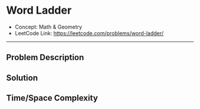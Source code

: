 # Word Ladder

- Concept: Math & Geometry
- LeetCode Link: https://leetcode.com/problems/word-ladder/

---

## Problem Description

## Solution

## Time/Space Complexity

